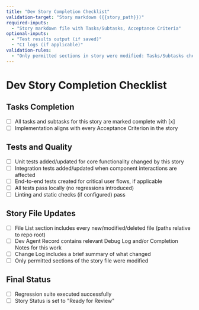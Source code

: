 ```yaml
---
title: "Dev Story Completion Checklist"
validation-target: "Story markdown ({{story_path}})"
required-inputs:
  - "Story markdown file with Tasks/Subtasks, Acceptance Criteria"
optional-inputs:
  - "Test results output (if saved)"
  - "CI logs (if applicable)"
validation-rules:
  - "Only permitted sections in story were modified: Tasks/Subtasks checkboxes, Dev Agent Record (Debug Log, Completion Notes), File List, Change Log, and Status"
---
```


# Dev Story Completion Checklist

## Tasks Completion

- [ ] All tasks and subtasks for this story are marked complete with [x]
- [ ] Implementation aligns with every Acceptance Criterion in the story

## Tests and Quality

- [ ] Unit tests added/updated for core functionality changed by this story
- [ ] Integration tests added/updated when component interactions are affected
- [ ] End-to-end tests created for critical user flows, if applicable
- [ ] All tests pass locally (no regressions introduced)
- [ ] Linting and static checks (if configured) pass

## Story File Updates

- [ ] File List section includes every new/modified/deleted file (paths relative to repo root)
- [ ] Dev Agent Record contains relevant Debug Log and/or Completion Notes for this work
- [ ] Change Log includes a brief summary of what changed
- [ ] Only permitted sections of the story file were modified

## Final Status

- [ ] Regression suite executed successfully
- [ ] Story Status is set to "Ready for Review"
